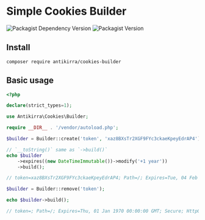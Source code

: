 # Simple Cookies Builder

![Packagist Dependency Version](https://img.shields.io/packagist/dependency-v/antikirra/cookies-builder/php)
![Packagist Version](https://img.shields.io/packagist/v/antikirra/cookies-builder)

## Install

```console
composer require antikirra/cookies-builder
```

## Basic usage

```php
<?php

declare(strict_types=1);

use Antikirra\Cookies\Builder;

require __DIR__ . '/vendor/autoload.php';

$builder = Builder::create('token', 'xaz8BXsTr2XGF9FYc3ckaeKpeyEdrAP4');

// `__toString()` same as `->build()`
echo $builder
    ->expires((new DateTimeImmutable())->modify('+1 year'))
    ->build();

// token=xaz8BXsTr2XGF9FYc3ckaeKpeyEdrAP4; Path=/; Expires=Tue, 04 Feb 2025 00:00:00 GMT; Secure; HttpOnly

$builder = Builder::remove('token');

echo $builder->build();

// token=; Path=/; Expires=Thu, 01 Jan 1970 00:00:00 GMT; Secure; HttpOnly
```
